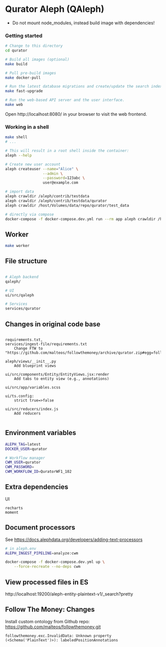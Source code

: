 # Qurator Aleph (QAleph)

- Do not mount node_modules, instead build image with dependencies!

### Getting started

```bash
# Change to this directory
cd qurator

# Build all images (optional) 
make build

# Pull pre-build images
make docker-pull

# Run the latest database migrations and create/update the search index.
make fast-upgrade

# Run the web-based API server and the user interface.
make web
```

Open http://localhost:8080/ in your browser to visit the web frontend.

### Working in a shell

```bash
make shell
# ...

# This will result in a root shell inside the container:
aleph --help

# Create new user account
aleph createuser --name="Alice" \
                 --admin \
                 --password=123abc \
                 user@example.com

# import data
aleph crawldir /aleph/contrib/testdata
aleph crawldir /aleph/contrib/testdata/qurator
aleph crawldir /host/Volumes/data/repo/qurator/test_data

# directly via compose
docker-compose -f docker-compose.dev.yml run --rm app aleph crawldir /host/Volumes/data/repo/qurator/test_data/2

```

## Worker
```bash
make worker
```

## File structure

```bash

# Aleph backend 
qaleph/ 

# UI
ui/src/qaleph

# Services
services/qurator
```

## Changes in original code base

```

requirements.txt,
services/ingest-file/requirements.txt
    Change FTW to "https://github.com/malteos/followthemoney/archive/qurator.zip#egg=followthemoney"

aleph/views/__init__.py
    Add blueprint views

ui/src/components/Entity/EntityViews.jsx:render
    Add tabs to entity view (e.g., annotations)
        
ui/src/app/variables.scss 

ui/ts.config:
    strict true=>false
   
ui/src/reducers/index.js
    Add reducers
     
```


## Environment variables

```bash
ALEPH_TAG=latest
DOCKER_USER=qurator

# Workflow manager
CWM_USER=qurator
CWM_PASSWORD=
CWM_WORKFLOW_ID=QuratorWF1_102
```

## Extra dependencies

UI
```
recharts
moment
```

## Document processors

See https://docs.alephdata.org/developers/adding-text-processors

```bash
# in aleph.env
ALEPH_INGEST_PIPELINE=analyze:cwm

docker-compose -f docker-compose.dev.yml up \
    --force-recreate --no-deps cwm
```

## View processed files in ES

http://localhost:19200/aleph-entity-plaintext-v1/_search?pretty

## Follow The Money: Changes

Install custom ontology from Github repo: https://github.com/malteos/followthemoney.git

```
followthemoney.exc.InvalidData: Unknown property (<Schema('PlainText')>): labeledPositionAnnotations
```